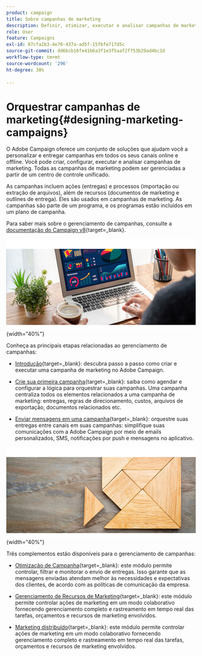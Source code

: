 ```yaml
---
product: campaign
title: Sobre campanhas de marketing
description: Definir, otimizar, executar e analisar campanhas de marketing
role: User
feature: Campaigns
exl-id: 07cfa2b3-4e70-437a-ad5f-15fbfe717d5c
source-git-commit: dd6bcb16fe41b6a3f1e3f5aaf2f753b29ad4bc1d
workflow-type: tm+mt
source-wordcount: '296'
ht-degree: 38%

---
```


# Orquestrar campanhas de marketing{#designing-marketing-campaigns}

O Adobe Campaign oferece um conjunto de soluções que ajudam você a personalizar e entregar campanhas em todos os seus canais online e offline. Você pode criar, configurar, executar e analisar campanhas de marketing. Todas as campanhas de marketing podem ser gerenciadas a partir de um centro de controle unificado.

As campanhas incluem ações (entregas) e processos (importação ou extração de arquivos), além de recursos (documentos de marketing e outlines de entrega). Eles são usados em campanhas de marketing. As campanhas são parte de um programa, e os programas estão incluídos em um plano de campanha.

Para saber mais sobre o gerenciamento de campanhas, consulte a [documentação do Campaign v8](https://experienceleague.adobe.com/docs/campaign/campaign-v8/campaigns/campaigns.html){target=_blank}.

![](assets/do-not-localize/campaign.jpg){width="40%"}

Conheça as principais etapas relacionadas ao gerenciamento de campanhas:

* [Introdução](https://experienceleague.adobe.com/docs/campaign/automation/campaign-orchestration/set-up-campaigns.html?lang=pt-BR){target=_blank}: descubra passo a passo como criar e executar uma campanha de marketing no Adobe Campaign.

* [Crie sua primeira campanha](https://experienceleague.adobe.com/docs/campaign/automation/campaign-orchestration/marketing-campaign-create.html?lang=pt-BR){target=_blank}: saiba como agendar e configurar a lógica para orquestrar suas campanhas. Uma campanha centraliza todos os elementos relacionados a uma campanha de marketing: entregas, regras de direcionamento, custos, arquivos de exportação, documentos relacionados etc.

* [Enviar mensagens em uma campanha](https://experienceleague.adobe.com/docs/campaign/automation/campaign-orchestration/marketing-campaign-deliveries.html?lang=pt-BR){target=_blank}: orquestre suas entregas entre canais em suas campanhas: simplifique suas comunicações com a Adobe Campaign por meio de emails personalizados, SMS, notificações por push e mensagens no aplicativo.

![](assets/do-not-localize/add-on.jpg){width="40%"}

Três complementos estão disponíveis para o gerenciamento de campanhas:

* [Otimização de Campanha](https://experienceleague.adobe.com/docs/campaign/automation/campaign-optimization/campaign-typologies.html?lang=pt-BR){target=_blank}: este módulo permite controlar, filtrar e monitorar o envio de entregas. Isso garante que as mensagens enviadas atendam melhor às necessidades e expectativas dos clientes, de acordo com as políticas de comunicação da empresa.

* [Gerenciamento de Recursos de Marketing](https://experienceleague.adobe.com/docs/campaign/automation/mrm/about-marketing-resource-management.html?lang=pt-BR){target=_blank}: este módulo permite controlar ações de marketing em um modo colaborativo fornecendo gerenciamento completo e rastreamento em tempo real das tarefas, orçamentos e recursos de marketing envolvidos.

* [Marketing distribuído](https://experienceleague.adobe.com/docs/campaign/automation/distributed-marketing/about-distributed-marketing.html?lang=pt-BR){target=_blank}: este módulo permite controlar ações de marketing em um modo colaborativo fornecendo gerenciamento completo e rastreamento em tempo real das tarefas, orçamentos e recursos de marketing envolvidos.

<!--

Adobe Campaign lets you define, optimize, execute and analyze communications and marketing campaigns. Adobe Campaign acts like a unified order and execution center for marketing strategies. For more on this, refer to [Access campaigns](../../distributed/using/accessing-campaigns.md) and [Create marketing campaigns](../../campaign/using/setting-up-marketing-campaigns.md).

In addition, the **Marketing Resource Management (MRM)** module lets you control marketing actions in a collaborative mode by providing complete management and real-time tracking of the tasks, budgets and marketing resources involved. The Marketing Resource Management lets you optimize and regulate the management of internal and external processes, resources and marketing campaigns, as well as third party relations (agencies, printers, etc.). For more on this, refer to [this section](../../mrm/using/about-marketing-resource-management.md).

>[!NOTE]
>
>For more on the Adobe Campaign core functionalities, refer t [this section](../../platform/using/about-adobe-campaign-classic.md) section.  
>Capabilities related to population targeting, message personalization and message delivery on the various channels are detailed in [this section](../../delivery/using/steps-about-delivery-creation-steps.md).

![](assets/do-not-localize/how-to-video.png) [Discover marketing campaigns keys concepts in video](#video)

## Core concepts {#core-concepts}

The following concepts need to be known in the context of Campaign:

* **Campaign**

  A campaign centralizes all the elements related to a marketing campaign: deliveries, targeting rules, costs, export files, related documents, etc. Each campaign is attached to a program.

  For more on this, refer to [Adding a campaign](../../campaign/using/setting-up-marketing-campaigns.md#adding-a-campaign).

* **Program**

  A program lets you define marketing actions for a calendar period: launch, canvassing, loyalty, etc. Each program contains campaigns linked to a calendar, which provides an overall view.

* **Plan**

  The marketing plan can contain multiple programs. It is linked to a calendar period, has an allocated budget and can also be linked up to documents and objectives.

  For more on this, refer to [Campaign calendar](../../campaign/using/accessing-marketing-campaigns.md#campaign-calendar).

* **Workflow**

  A campaign workflow contains the same activities as for all workflows but is specific to the campaign. It enables you to create and configure deliveries for all available channels.

  For more on this, refer to [this section](../../campaign/using/marketing-campaign-deliveries.md#building-the-main-target-in-a-workflow).

* **Objectives**

  Within the campaign, program or plan, you can state a list of objectives. These are quantified values to be reached. At the end of the campaign, program or plan, the MRM module lets you compare the objectives and results in dedicated reports.

* **Delivery outline**

  A delivery outline is a structured description of a delivery. Every delivery can refer to a delivery outline which contains, for example, the related offers, documents to be attached, or a link to stores. An offer can be referenced in the delivery according to the delivery outline selected.

  For more on this, refer to [this section](../../campaign/using/marketing-campaign-deliveries.md#associating-and-structuring-resources-linked-via-a-delivery-outline).

## Tutorial {#video}

This video presents the key concepts of marketing campaigns.

>[!VIDEO](https://video.tv.adobe.com/v/35131?quality=12)

Additional Campaign Classic how-to videos are available [here](https://experienceleague.adobe.com/docs/campaign-classic-learn/tutorials/overview.html).

-->